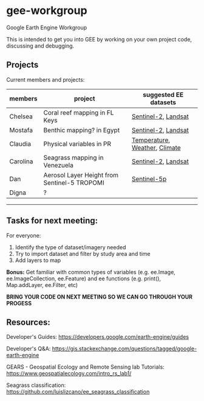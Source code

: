 # gee-workgroup
Google Earth Engine Workgroup

This is intended to get you into GEE by working on your own project code, discussing and debugging.

## Projects
Current members and projects:

| members   | project                                       | suggested EE datasets |
| --------- | --------------------------------------------- | ------------------ |
| Chelsea   | Coral reef mapping in FL Keys                 | [Sentinel-2](https://developers.google.com/earth-engine/datasets/catalog/sentinel-2), [Landsat](https://developers.google.com/earth-engine/datasets/catalog/landsat)
| Mostafa   | Benthic mapping? in Egypt                     | [Sentinel-2](https://developers.google.com/earth-engine/datasets/catalog/sentinel-2), [Landsat](https://developers.google.com/earth-engine/datasets/catalog/landsat)
| Claudia   | Physical variables in PR                      | [Temperature](https://developers.google.com/earth-engine/datasets/tags/temperature), [Weather](https://developers.google.com/earth-engine/datasets/tags/weather), [Climate](https://developers.google.com/earth-engine/datasets/tags/climate)
| Carolina  | Seagrass mapping in Venezuela                 | [Sentinel-2](https://developers.google.com/earth-engine/datasets/catalog/sentinel-2), [Landsat](https://developers.google.com/earth-engine/datasets/catalog/landsat)
| Dan       | Aerosol Layer Height from Sentinel-5 TROPOMI  | [Sentinel-5p](https://developers.google.com/earth-engine/datasets/catalog/sentinel-5p)
| Digna     | ?                                             | 
----------------------------------------------------------------------

## Tasks for next meeting:
For everyone:
1. Identify the type of dataset/imagery needed
2. Try to import dataset and filter by study area and time
3. Add layers to map

<b>Bonus:</b> Get familiar with common types of variables (e.g. ee.Image, ee.ImageCollection, ee.Feature) and ee functions (e.g. print(), Map.addLayer, ee.Filter, etc)

<b>BRING YOUR CODE ON NEXT MEETING SO WE CAN GO THROUGH YOUR PROGESS</b>

## Resources:

Developer's Guides: https://developers.google.com/earth-engine/guides

Developer's Q&A: https://gis.stackexchange.com/questions/tagged/google-earth-engine

GEARS - Geospatial Ecology and Remote Sensing lab Tutorials: https://www.geospatialecology.com/intro_rs_lab1/

Seagrass classification: https://github.com/luislizcano/ee_seagrass_classification

